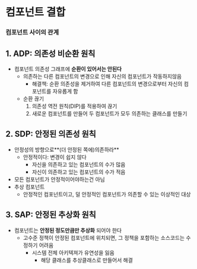 # 컴포넌트 결합

### 컴포넌트 사이의 관계

## 1. ADP: 의존성 비순환 원칙

* 컴포넌트 의존성 그래프에 **순환이 있어서는 안된다**
  * 의존하는 다른 컴포넌트의 변경으로 인해 자신의 컴포넌트가 작동하지않음
    * 해결책: 순환 의존성을 제거하여 다른 컴포넌트의 변경으로부터 자신의 컴포넌트를 자유롭게 함
  * 순환 끊기
    1. 의존성 역전 원칙(DIP)를 적용하여 끊기
    2. 새로운 컴포넌트를 만들어 두 컴포넌트가 모두 의존하는 클래스를 만들기

## 2. SDP: 안정된 의존성 원칙

* 안정성의 방향으로**(더 안정된 쪽에)의존하라**
  * 안정적이다: 변경이 쉽지 않다
    * 자신을 의존하고 있는 컴포넌트의 수가 많음
    * 자신이 의존하고 있는 컴포넌트의 수가 적음
* 모든 컴포넌트가 안정적이어야하는건 아님
* 추상 컴포넌트
  * 안정적인 컴포넌트이고, 덜 안정적인 컴포넌트가 의존할 수 있는 이상적인 대상

## 3. SAP: 안정된 추상화 원칙

* 컴포넌트는 **안정된 정도만큼만 추상화** 되어야 한다
  * 고수준 정책이 안정된 컴포넌트에 위치되면, 그 정책을 포함하는 소스코드는 수정하기 어려움
    * 시스템 전체 아키텍져가 유연성을 잃음
      * 해당 클래스를 추상클래스로 만들어서 해결